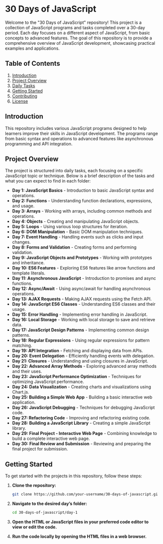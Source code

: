 

# 30 Days of JavaScript

Welcome to the "30 Days of JavaScript" repository! This project is a collection of JavaScript programs and tasks completed over a 30-day period. Each day focuses on a different aspect of JavaScript, from basic concepts to advanced features. The goal of this repository is to provide a comprehensive overview of JavaScript development, showcasing practical examples and applications.

## Table of Contents

1. [Introduction](#introduction)
2. [Project Overview](#project-overview)
3. [Daily Tasks](#daily-tasks)
4. [Getting Started](#getting-started)
5. [Contributing](#contributing)
6. [License](#license)

## Introduction

This repository includes various JavaScript programs designed to help learners improve their skills in JavaScript development. The programs range from basic syntax and operations to advanced features like asynchronous programming and API integration.

## Project Overview

The project is structured into daily tasks, each focusing on a specific JavaScript topic or technique. Below is a brief description of the tasks and what you can expect to find in each folder:

- **Day 1: JavaScript Basics** - Introduction to basic JavaScript syntax and operations.
- **Day 2: Functions** - Understanding function declarations, expressions, and usage.
- **Day 3: Arrays** - Working with arrays, including common methods and operations.
- **Day 4: Objects** - Creating and manipulating JavaScript objects.
- **Day 5: Loops** - Using various loop structures for iteration.
- **Day 6: DOM Manipulation** - Basic DOM manipulation techniques.
- **Day 7: Event Handling** - Handling events such as clicks and input changes.
- **Day 8: Forms and Validation** - Creating forms and performing validation.
- **Day 9: JavaScript Objects and Prototypes** - Working with prototypes and inheritance.
- **Day 10: ES6 Features** - Exploring ES6 features like arrow functions and template literals.
- **Day 11: Asynchronous JavaScript** - Introduction to promises and async functions.
- **Day 12: Async/Await** - Using async/await for handling asynchronous operations.
- **Day 13: AJAX Requests** - Making AJAX requests using the Fetch API.
- **Day 14: JavaScript ES6 Classes** - Understanding ES6 classes and their usage.
- **Day 15: Error Handling** - Implementing error handling in JavaScript.
- **Day 16: Local Storage** - Working with local storage to save and retrieve data.
- **Day 17: JavaScript Design Patterns** - Implementing common design patterns.
- **Day 18: Regular Expressions** - Using regular expressions for pattern matching.
- **Day 19: API Integration** - Fetching and displaying data from APIs.
- **Day 20: Event Delegation** - Efficiently handling events with delegation.
- **Day 21: Closures** - Understanding and using closures in JavaScript.
- **Day 22: Advanced Array Methods** - Exploring advanced array methods and their uses.
- **Day 23: JavaScript Performance Optimization** - Techniques for optimizing JavaScript performance.
- **Day 24: Data Visualization** - Creating charts and visualizations using Chart.js.
- **Day 25: Building a Simple Web App** - Building a basic interactive web application.
- **Day 26: JavaScript Debugging** - Techniques for debugging JavaScript code.
- **Day 27: Refactoring Code** - Improving and refactoring existing code.
- **Day 28: Building a JavaScript Library** - Creating a simple JavaScript library.
- **Day 29: Final Project - Interactive Web Page** - Combining knowledge to build a complete interactive web page.
- **Day 30: Final Review and Submission** - Reviewing and preparing the final project for submission.

## Getting Started

To get started with the projects in this repository, follow these steps:

1. **Clone the repository:**
   ```bash
   git clone https://github.com/your-username/30-days-of-javascript.git
   ```

2. **Navigate to the desired day’s folder:**
   ```bash
   cd 30-days-of-javascript/day-1
   ```

3. **Open the HTML or JavaScript files in your preferred code editor to view or edit the code.**

4. **Run the code locally by opening the HTML files in a web browser.**

